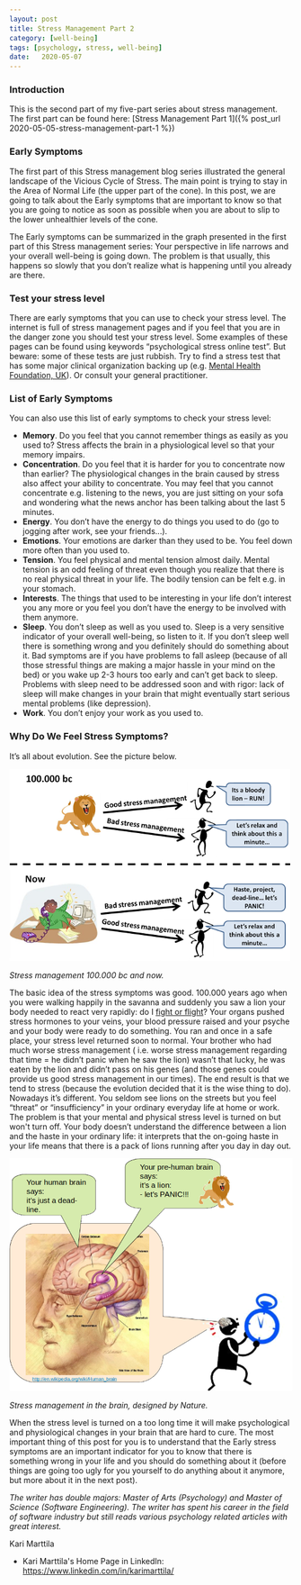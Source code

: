 ```yaml
---
layout: post
title: Stress Management Part 2
category: [well-being]
tags: [psychology, stress, well-being]
date:	2020-05-07
---
```


### Introduction

This is the second part of my five-part series about stress management. The first part can be found here: [Stress Management Part 1]({% post_url 2020-05-05-stress-management-part-1 %})

### Early Symptoms

The first part of this Stress management blog series illustrated the general landscape of the Vicious Cycle of Stress. The main point is trying to stay in the Area of Normal Life (the upper part of the cone). In this post, we are going to talk about the Early symptoms that are important to know so that you are going to notice as soon as possible when you are about to slip to the lower unhealthier levels of the cone.

The Early symptoms can be summarized in the graph presented in the first part of this Stress management series: Your perspective in life narrows and your overall well-being is going down. The problem is that usually, this happens so slowly that you don’t realize what is happening until you already are there.

### Test your stress level

There are early symptoms that you can use to check your stress level. The internet is full of stress management pages and if you feel that you are in the danger zone you should test your stress level. Some examples of these pages can be found using keywords “psychological stress online test”. But beware: some of these tests are just rubbish. Try to find a stress test that has some major clinical organization backing up (e.g. [Mental Health Foundation, UK](http://www.mentalhealth.org.uk)). Or consult your general practitioner.

### List of Early Symptoms

You can also use this list of early symptoms to check your stress level:

- **Memory**.  Do you feel that you cannot remember things as easily as you used to? Stress affects the brain in a physiological level so that your memory impairs.
- **Concentration**. Do you feel that it is harder for you to concentrate now than earlier? The physiological changes in the brain caused by stress also affect your ability to concentrate. You may feel that you cannot concentrate e.g. listening to the news, you are just sitting on your sofa and wondering what the news anchor has been talking about the last 5 minutes.
- **Energy**. You don’t have the energy to do things you used to do (go to jogging after work, see your friends...).
- **Emotions**. Your emotions are darker than they used to be. You feel down more often than you used to.
- **Tension**. You feel physical and mental tension almost daily. Mental tension is an odd feeling of threat even though you realize that there is no real physical threat in your life. The bodily tension can be felt e.g. in your stomach.
- **Interests**. The things that used to be interesting in your life don’t interest you any more or you feel you don’t have the energy to be involved with them anymore.
- **Sleep**. You don’t sleep as well as you used to. Sleep is a very sensitive indicator of your overall well-being, so listen to it. If you don’t sleep well there is something wrong and you definitely should do something about it. Bad symptoms are if you have problems to fall asleep (because of all those stressful things are making a major hassle in your mind on the bed) or you wake up 2-3 hours too early and can’t get back to sleep. Problems with sleep need to be addressed soon and with rigor: lack of sleep will make changes in your brain that might eventually start serious mental problems (like depression).
- **Work**. You don’t enjoy your work as you used to.

### Why Do We Feel Stress Symptoms?

It’s all about evolution. See the picture below.

![Stress management 100.000 bc and now.](/img/2020-05-07-stress-management-part-2_img_1.png)

*Stress management 100.000 bc and now.*

The basic idea of the stress symptoms was good. 100.000 years ago when you were walking happily in the savanna and suddenly you saw a lion your body needed to react very rapidly: do I [fight or flight](https://en.wikipedia.org/wiki/Fight-or-flight_response)? Your organs pushed stress hormones to your veins, your blood pressure raised and your psyche and your body were ready to do something. You ran and once in a safe place, your stress level returned soon to normal. Your brother who had much worse stress management ( i.e. worse stress management regarding that time = he didn’t panic when he saw the lion) wasn’t that lucky, he was eaten by the lion and didn’t pass on his genes (and those genes could provide us good stress management in our times). The end result is that we tend to stress (because the evolution decided that it is the wise thing to do). Nowadays it’s different. You seldom see lions on the streets but you feel “threat” or “insufficiency” in your ordinary everyday life at home or work. The problem is that your mental and physical stress level is turned on but won't turn off. Your body doesn’t understand the difference between a lion and the haste in your ordinary life: it interprets that the on-going haste in your life means that there is a pack of lions running after you day in day out. 

![Stress management in the brain](/img/2020-05-07-stress-management-part-2_img_2.png)

*Stress management in the brain, designed by Nature.*

When the stress level is turned on a too long time it will make psychological and physiological changes in your brain that are hard to cure. The most important thing of this post for you is to understand that the Early stress symptoms are an important indicator for you to know that there is something wrong in your life and you should do something about it (before things are going too ugly for you yourself to do anything about it anymore, but more about it in the next post).


*The writer has double majors: Master of Arts (Psychology) and Master of Science (Software Engineering). The writer has spent his career in the field of software industry but still reads various psychology related articles with great interest.*

Kari Marttila

* Kari Marttila's Home Page in LinkedIn: <https://www.linkedin.com/in/karimarttila/>
